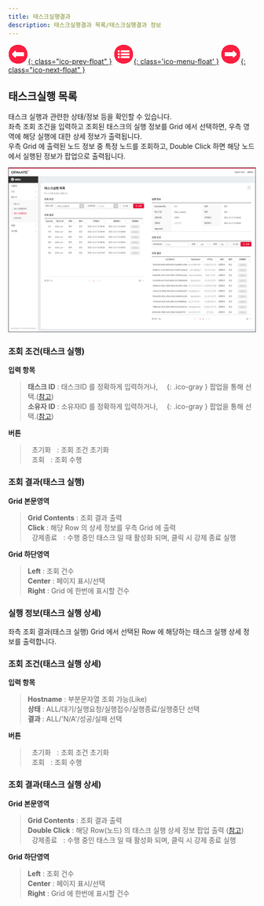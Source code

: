 ```yaml
---
title: 태스크실행결과
description: 태스크실행결과 목록/태스크실행결과 정보
---
```


<link rel="stylesheet" type="text/css" href="css/opme.css">

<!-- Defined -->
[execution-lst]: img/execution-lst.png
[execution-dtl]: img/execution-dtl.png
[ico-del]: img/icon/ico-del.png
[ico-add]: img/icon/ico-add.png
[ico-search]: img/icon/ico-search.png
[popup-execution-detail]: popupexecutiondetail.md
[popup-user]: popupuser.md
[popup-task]: popuptask.md

<!-- Floating Menu -->
[prev]: publist.html "태스크발행이력"
[menu]: index.html "목차"
[next]: dctnry.html "단어사전"
[ico-prev]: img/icon/ico-prev.png
[ico-menu]: img/icon/ico-menu.png
[ico-next]: img/icon/ico-next.png
[![이전][ico-prev]{: class="ico-prev-float" }][prev]
[![목차][ico-menu]{: class='ico-menu-float' }][menu]
[![다음][ico-next]{: class="ico-next-float" }][next]


## 태스크실행 목록
태스크 실행과 관련한 상태/정보 등을 확인할 수 있습니다.  
좌측 조회 조건을 입력하고 조회된 태스크의 실행 정보를 Grid 에서 선택하면,
우측 영역에 해당 실행에 대한 상세 정보가 출력됩니다.  
우측 Grid 에 출력된 노드 정보 중 특정 노드를 조회하고,
Double Click 하면 해당 노드에서 실행된 정보가 팝업으로 출력됩니다.

![태스크실행 목록][execution-lst]

### **조회 조건(태스크 실행)**

**입력 항목**

> **태스크 ID** : 태스크ID 를 정확하게 입력하거나, ![태스크 조회][ico-search]{: .ico-gray } 팝업을 통해 선택.([참고][popup-task])  
> **소유자 ID** : 소유자ID 를 정확하게 입력하거나, ![소유자 조회][ico-search]{: .ico-gray } 팝업을 통해 선택.([참고][popup-user])  

**버튼**

> <kbd class="btn-gray">&nbsp;초기화&nbsp;</kbd> : 조회 조건 초기화  
> <kbd class="btn-red">&nbsp;조회&nbsp;</kbd> : 조회 수행

### **조회 결과(태스크 실행)**

**Grid 본문영역**

> **Grid Contents** : 조회 결과 출력  
> **Click** : 해당 Row 의 상세 정보를 우측 Grid 에 출력    
> <kbd class="btn-red">&nbsp;강제종료&nbsp;</kbd> : 수행 중인 태스크 일 때 활성화 되며, 클릭 시 강제 종료 실행
 
**Grid 하단영역**

> **Left** : 조회 건수  
> **Center** : 페이지 표시/선택  
> **Right** : Grid 에 한번에 표시할 건수  

 
### **실행 정보(태스크 실행 상세)**

좌측 조회 결과(태스크 실행) Grid 에서 선택된 Row 에 해당하는 태스크 실행 상세 정보를 출력합니다.

### **조회 조건(태스크 실행 상세)**

**입력 항목**

> **Hostname** : 부분문자열 조회 가능(Like)  
> **상태** : ALL/대기/실행요청/실행접수/실행종료/실행중단 선택  
> **결과** : ALL/'N/A'/성공/실패 선택  

**버튼**

> <kbd class="btn-gray">&nbsp;초기화&nbsp;</kbd> : 조회 조건 초기화  
> <kbd class="btn-red">&nbsp;조회&nbsp;</kbd> : 조회 수행

### **조회 결과(태스크 실행 상세)**

**Grid 본문영역**

> **Grid Contents** : 조회 결과 출력  
> **Double Click** : 해당 Row(노드) 의 태스크 실행 상세 정보 팝업 출력 ([참고][popup-execution-detail])   
> <kbd class="btn-red">&nbsp;강제종료&nbsp;</kbd> : 수행 중인 태스크 일 때 활성화 되며, 클릭 시 강제 종료 실행

**Grid 하단영역**

> **Left** : 조회 건수  
> **Center** : 페이지 표시/선택  
> **Right** : Grid 에 한번에 표시할 건수


